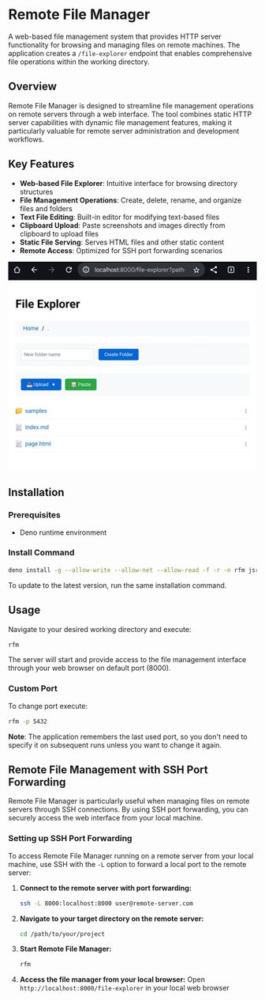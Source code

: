 # Remote File Manager

A web-based file management system that provides HTTP server functionality for
browsing and managing files on remote machines. The application creates a
`/file-explorer` endpoint that enables comprehensive file operations within the
working directory.

## Overview

Remote File Manager is designed to streamline file management operations on
remote servers through a web interface. The tool combines static HTTP server
capabilities with dynamic file management features, making it particularly
valuable for remote server administration and development workflows.

## Key Features

- **Web-based File Explorer**: Intuitive interface for browsing directory
  structures
- **File Management Operations**: Create, delete, rename, and organize files and
  folders
- **Text File Editing**: Built-in editor for modifying text-based files
- **Clipboard Upload**: Paste screenshots and images directly from clipboard to
  upload files
- **Static File Serving**: Serves HTML files and other static content
- **Remote Access**: Optimized for SSH port forwarding scenarios

![screenshot](./file-explorer.png)

## Installation

### Prerequisites

- Deno runtime environment

### Install Command

```bash
deno install -g --allow-write --allow-net --allow-read -f -r -n rfm jsr:@sobanieca/remote-file-manager
```

To update to the latest version, run the same installation command.

## Usage

Navigate to your desired working directory and execute:

```bash
rfm
```

The server will start and provide access to the file management interface
through your web browser on default port (8000).

### Custom Port

To change port execute:

```bash
rfm -p 5432
```

**Note**: The application remembers the last used port, so you don't need to
specify it on subsequent runs unless you want to change it again.

## Remote File Management with SSH Port Forwarding

Remote File Manager is particularly useful when managing files on remote servers
through SSH connections. By using SSH port forwarding, you can securely access
the web interface from your local machine.

### Setting up SSH Port Forwarding

To access Remote File Manager running on a remote server from your local
machine, use SSH with the `-L` option to forward a local port to the remote
server:

1. **Connect to the remote server with port forwarding:**
   ```bash
   ssh -L 8000:localhost:8000 user@remote-server.com
   ```

2. **Navigate to your target directory on the remote server:**
   ```bash
   cd /path/to/your/project
   ```

3. **Start Remote File Manager:**
   ```bash
   rfm
   ```

4. **Access the file manager from your local browser:** Open
   `http://localhost:8000/file-explorer` in your local web browser
